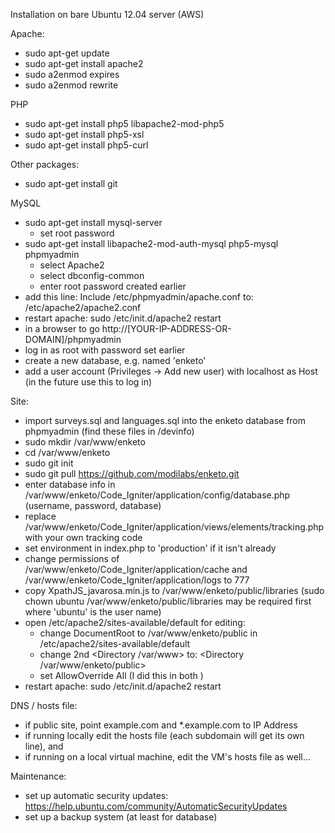 Installation on bare Ubuntu 12.04 server (AWS)

Apache:
- sudo apt-get update
- sudo apt-get install apache2
- sudo a2enmod expires
- sudo a2enmod rewrite

PHP
- sudo apt-get install php5 libapache2-mod-php5
- sudo apt-get install php5-xsl
- sudo apt-get install php5-curl

Other packages:
- sudo apt-get install git

MySQL
- sudo apt-get install mysql-server
  * set root password
- sudo apt-get install libapache2-mod-auth-mysql php5-mysql phpmyadmin
  * select Apache2
  * select dbconfig-common
  * enter root password created earlier
- add this line: Include /etc/phpmyadmin/apache.conf to: /etc/apache2/apache2.conf
- restart apache: sudo /etc/init.d/apache2 restart
- in a browser to go http://[YOUR-IP-ADDRESS-OR-DOMAIN]/phpmyadmin
- log in as root with password set earlier
- create a new database, e.g. named 'enketo'
- add a user account (Privileges -> Add new user) with localhost as Host (in the future use this to log in)

Site:
- import surveys.sql and languages.sql into the enketo database from phpmyadmin (find these files in /devinfo)
- sudo mkdir /var/www/enketo
- cd /var/www/enketo
- sudo git init
- sudo git pull https://github.com/modilabs/enketo.git
- enter database info in /var/www/enketo/Code_Igniter/application/config/database.php (username, password, database)
- replace /var/www/enketo/Code_Igniter/application/views/elements/tracking.php with your own tracking code
- set environment in index.php to 'production' if it isn't already
- change permissions of /var/www/enketo/Code_Igniter/application/cache and /var/www/enketo/Code_Igniter/application/logs to 777
- copy XpathJS_javarosa.min.js to /var/www/enketo/public/libraries (sudo chown ubuntu /var/www/enketo/public/libraries may be required first where 'ubuntu' is the user name)
- open /etc/apache2/sites-available/default for editing:
  * change DocumentRoot to /var/www/enketo/public in /etc/apache2/sites-available/default
  * change 2nd <Directory /var/www> to: <Directory /var/www/enketo/public>
  * set AllowOverride All (I did this in both <directories>)
- restart apache: sudo /etc/init.d/apache2 restart

DNS / hosts file:
- if public site, point example.com and *.example.com to IP Address
- if running locally edit the hosts file (each subdomain will get its own line), and
- if running on a local virtual machine, edit the VM's hosts file as well...

Maintenance:
- set up automatic security updates: https://help.ubuntu.com/community/AutomaticSecurityUpdates
- set up a backup system (at least for database)

